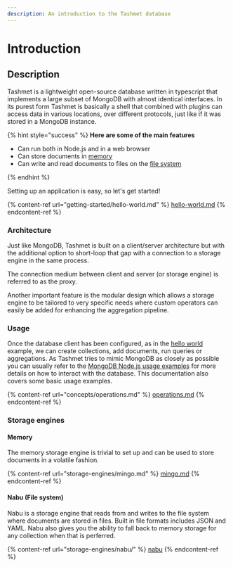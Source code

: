 ```yaml
---
description: An introduction to the Tashmet database
---
```


# Introduction

## Description

Tashmet is a lightweight open-source database written in typescript that implements a large subset of MongoDB with almost identical interfaces. In its purest form Tashmet is basically a shell that combined with plugins can access data in various locations, over different protocols, just like if it was stored in a MongoDB instance.&#x20;

{% hint style="success" %}
**Here are some of the main features**

* Can run both in Node.js and in a web browser
* Can store documents in [memory](storage-engines/mingo.md)
* Can write and read documents to files on the [file system](storage-engines/nabu/)


{% endhint %}

Setting up an application is easy, so let's get started!

{% content-ref url="getting-started/hello-world.md" %}
[hello-world.md](getting-started/hello-world.md)
{% endcontent-ref %}

### Architecture

Just like MongoDB, Tashmet is built on a client/server architecture but with the additional option to short-loop that gap with a connection to a storage engine in the same process.

The connection medium between client and server (or storage engine) is referred to as the proxy.

Another important feature is the modular design which allows a storage engine to be tailored to very specific needs where custom operators can easily be added for enhancing the aggregation pipeline.&#x20;

### Usage

Once the database client has been configured, as in the [hello world](getting-started/hello-world.md) example, we can create collections, add documents, run queries or aggregations. As Tashmet tries to mimic MongoDB as closely as possible you can usually refer to the [MongoDB Node.js usage examples](https://www.mongodb.com/docs/drivers/node/current/usage-examples/) for more details on how to interact with the database. This documentation also covers some basic usage examples.

{% content-ref url="concepts/operations.md" %}
[operations.md](concepts/operations.md)
{% endcontent-ref %}

### Storage engines

#### Memory

The memory storage engine is trivial to set up and can be used to store documents in a volatile fashion.

{% content-ref url="storage-engines/mingo.md" %}
[mingo.md](storage-engines/mingo.md)
{% endcontent-ref %}

#### Nabu (File system)

Nabu is a storage engine that reads from and writes to the file system where documents are stored in files. Built in file formats includes JSON and YAML. Nabu also gives you the ability to fall back to memory storage for any collection when that is perferred.

{% content-ref url="storage-engines/nabu/" %}
[nabu](storage-engines/nabu/)
{% endcontent-ref %}

